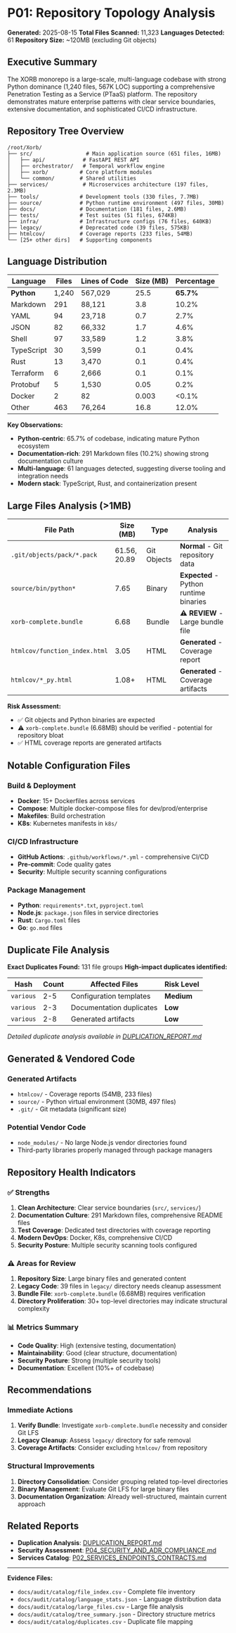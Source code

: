 # P01: Repository Topology Analysis

**Generated:** 2025-08-15
**Total Files Scanned:** 11,323
**Languages Detected:** 61
**Repository Size:** ~120MB (excluding Git objects)

## Executive Summary

The XORB monorepo is a large-scale, multi-language codebase with strong Python dominance (1,240 files, 567K LOC) supporting a comprehensive Penetration Testing as a Service (PTaaS) platform. The repository demonstrates mature enterprise patterns with clear service boundaries, extensive documentation, and sophisticated CI/CD infrastructure.

## Repository Tree Overview

```
/root/Xorb/
├── src/                 # Main application source (651 files, 16MB)
│   ├── api/            # FastAPI REST API
│   ├── orchestrator/   # Temporal workflow engine
│   ├── xorb/          # Core platform modules
│   └── common/        # Shared utilities
├── services/           # Microservices architecture (197 files, 2.3MB)
├── tools/             # Development tools (330 files, 7.7MB)
├── source/            # Python runtime environment (497 files, 30MB)
├── docs/              # Documentation (181 files, 2.6MB)
├── tests/             # Test suites (51 files, 674KB)
├── infra/             # Infrastructure configs (76 files, 640KB)
├── legacy/            # Deprecated code (39 files, 575KB)
├── htmlcov/           # Coverage reports (233 files, 54MB)
└── [25+ other dirs]   # Supporting components
```

## Language Distribution

| Language | Files | Lines of Code | Size (MB) | Percentage |
|----------|-------|---------------|-----------|------------|
| **Python** | 1,240 | 567,029 | 25.5 | **65.7%** |
| Markdown | 291 | 88,121 | 3.8 | 10.2% |
| YAML | 94 | 23,718 | 0.7 | 2.7% |
| JSON | 82 | 66,332 | 1.7 | 4.6% |
| Shell | 97 | 33,589 | 1.2 | 3.8% |
| TypeScript | 30 | 3,599 | 0.1 | 0.4% |
| Rust | 13 | 3,470 | 0.1 | 0.4% |
| Terraform | 6 | 2,666 | 0.1 | 0.1% |
| Protobuf | 5 | 1,530 | 0.05 | 0.2% |
| Docker | 2 | 82 | 0.003 | <0.1% |
| Other | 463 | 76,264 | 16.8 | 12.0% |

**Key Observations:**
- **Python-centric**: 65.7% of codebase, indicating mature Python ecosystem
- **Documentation-rich**: 291 Markdown files (10.2%) showing strong documentation culture
- **Multi-language**: 61 languages detected, suggesting diverse tooling and integration needs
- **Modern stack**: TypeScript, Rust, and containerization present

## Large Files Analysis (>1MB)

| File Path | Size (MB) | Type | Analysis |
|-----------|-----------|------|----------|
| `.git/objects/pack/*.pack` | 61.56, 20.89 | Git Objects | **Normal** - Git repository data |
| `source/bin/python*` | 7.65 | Binary | **Expected** - Python runtime binaries |
| `xorb-complete.bundle` | 6.68 | Bundle | **⚠️ REVIEW** - Large bundle file |
| `htmlcov/function_index.html` | 3.05 | HTML | **Generated** - Coverage report |
| `htmlcov/*_py.html` | 1.08+ | HTML | **Generated** - Coverage artifacts |

**Risk Assessment:**
- ✅ Git objects and Python binaries are expected
- ⚠️ `xorb-complete.bundle` (6.68MB) should be verified - potential for repository bloat
- ✅ HTML coverage reports are generated artifacts

## Notable Configuration Files

### Build & Deployment
- **Docker**: 15+ Dockerfiles across services
- **Compose**: Multiple docker-compose files for dev/prod/enterprise
- **Makefiles**: Build orchestration
- **K8s**: Kubernetes manifests in `k8s/`

### CI/CD Infrastructure
- **GitHub Actions**: `.github/workflows/*.yml` - comprehensive CI/CD
- **Pre-commit**: Code quality gates
- **Security**: Multiple security scanning configurations

### Package Management
- **Python**: `requirements*.txt`, `pyproject.toml`
- **Node.js**: `package.json` files in service directories
- **Rust**: `Cargo.toml` files
- **Go**: `go.mod` files

## Duplicate File Analysis

**Exact Duplicates Found:** 131 file groups
**High-impact duplicates identified:**

| Hash | Count | Affected Files | Risk Level |
|------|-------|----------------|------------|
| `various` | 2-5 | Configuration templates | **Medium** |
| `various` | 2-3 | Documentation duplicates | **Low** |
| `various` | 2-8 | Generated artifacts | **Low** |

*Detailed duplicate analysis available in [DUPLICATION_REPORT.md](DUPLICATION_REPORT.md)*

## Generated & Vendored Code

### Generated Artifacts
- `htmlcov/` - Coverage reports (54MB, 233 files)
- `source/` - Python virtual environment (30MB, 497 files)
- `.git/` - Git metadata (significant size)

### Potential Vendor Code
- `node_modules/` - No large Node.js vendor directories found
- Third-party libraries properly managed through package managers

## Repository Health Indicators

### ✅ Strengths
1. **Clean Architecture**: Clear service boundaries (`src/`, `services/`)
2. **Documentation Culture**: 291 Markdown files, comprehensive README files
3. **Test Coverage**: Dedicated test directories with coverage reporting
4. **Modern DevOps**: Docker, K8s, comprehensive CI/CD
5. **Security Posture**: Multiple security scanning tools configured

### ⚠️ Areas for Review
1. **Repository Size**: Large binary files and generated content
2. **Legacy Code**: 39 files in `legacy/` directory needs cleanup assessment
3. **Bundle File**: `xorb-complete.bundle` (6.68MB) requires verification
4. **Directory Proliferation**: 30+ top-level directories may indicate structural complexity

### 📊 Metrics Summary
- **Code Quality**: High (extensive testing, documentation)
- **Maintainability**: Good (clear structure, documentation)
- **Security Posture**: Strong (multiple security tools)
- **Documentation**: Excellent (10%+ of codebase)

## Recommendations

### Immediate Actions
1. **Verify Bundle**: Investigate `xorb-complete.bundle` necessity and consider Git LFS
2. **Legacy Cleanup**: Assess `legacy/` directory for safe removal
3. **Coverage Artifacts**: Consider excluding `htmlcov/` from repository

### Structural Improvements
1. **Directory Consolidation**: Consider grouping related top-level directories
2. **Binary Management**: Evaluate Git LFS for large binary files
3. **Documentation Organization**: Already well-structured, maintain current approach

## Related Reports
- **Duplication Analysis**: [DUPLICATION_REPORT.md](DUPLICATION_REPORT.md)
- **Security Assessment**: [P04_SECURITY_AND_ADR_COMPLIANCE.md](P04_SECURITY_AND_ADR_COMPLIANCE.md)
- **Services Catalog**: [P02_SERVICES_ENDPOINTS_CONTRACTS.md](P02_SERVICES_ENDPOINTS_CONTRACTS.md)

---
**Evidence Files:**
- `docs/audit/catalog/file_index.csv` - Complete file inventory
- `docs/audit/catalog/language_stats.json` - Language distribution data
- `docs/audit/catalog/large_files.csv` - Large file analysis
- `docs/audit/catalog/tree_summary.json` - Directory structure metrics
- `docs/audit/catalog/duplicates.csv` - Duplicate file mapping
